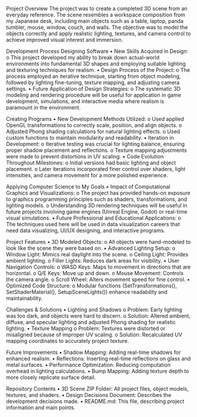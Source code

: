 Project Overview
The project was to create a completed 3D scene from an everyday reference. The scene resembles a workspace composition from my Japanese desk, including main objects such as a table, laptop, panda tumbler, mouse, window, couch, and walls. The objective was to model the objects correctly and apply realistic lighting, textures, and camera control to achieve improved visual interest and immersion.

Development Process
Designing Software
•	New Skills Acquired in Design:
o	This project developed my ability to break down actual-world environments into fundamental 3D shapes and employing suitable lighting and texturing techniques for realism.
•	Design Process of the Project:
o	The process employed an iterative technique, starting from object modeling, followed by lighting fine-tuning, texture mapping, and adjusting camera settings.
•	Future Application of Design Strategies:
o	The systematic 3D modeling and rendering procedure will be useful for application in game development, simulations, and interactive media where realism is paramount in the environment.

Creating Programs
•	New Development Methods Utilized:
o	Used applied OpenGL transformations to correctly scale, position, and align objects.
o	Adjusted Phong shading calculations for natural lighting effects.
o	Used custom functions to maintain modularity and readability.
•	Iteration in Development:
o	Iterative testing was crucial for lighting balance, ensuring proper shadow placement and reflections.
o	Texture mapping adjustments were made to prevent distortions in UV scaling.
•	Code Evolution Throughout Milestones:
o	Initial versions had basic lighting and object placement.
o	Later iterations incorporated finer control over shaders, light intensities, and camera movement for a more polished experience.

Applying Computer Science to My Goals
•	Impact of Computational Graphics and Visualizations:
o	The project has provided hands-on exposure to graphics programming principles such as shaders, transformations, and lighting models.
o	Understanding 3D rendering techniques will be useful in future projects involving game engines (Unreal Engine, Godot) or real-time visual simulations.
•	Future Professional and Educational Applications:
o	The techniques used here will be used in data visualization careers that need data visualizing, UI/UX designing, and interactive programs.

Project Features
•	3D Modeled Objects:
o	All objects were hand-modeled to look like the scene they were based on.
•	Advanced Lighting Setup:
o	Window Light: Mimics real daylight into the scene.
o	Ceiling Light: Provides ambient lighting.
o	Filler Lights: Reduces dark areas for visibility.
•	User Navigation Controls:
o	WASD Keys: Maps to movement in directions that are horizontal.
o	Q/E Keys: Move up and down.
o	Mouse Movement: Controls the camera angle.
o	Scroll Wheel: Alters movement speed for fine control.
•	Optimized Code Structure:
o	Modular functions (SetTransformations(), SetShaderMaterial(), SetupSceneLights()) enhance readability and maintainability.

Challenges & Solutions
•	Lighting and Shadows
o	Problem: Early lighting was too dark, and objects were hard to discern.
o	Solution: Altered ambient, diffuse, and specular lighting and adjusted Phong shading for realistic lighting.
•	Texture Mapping
o	Problem: Textures were distorted or misaligned because of improper UV scaling.
o	Solution: Recalculated UV mapping coordinates to accurately project texture.

Future Improvements
•	Shadow Mapping: Adding real-time shadows for enhanced realism.
•	Reflections: Inserting real-time reflections on glass and metal surfaces.
•	Performance Optimization: Reducing computation overhead in lighting calculations.
•	Bump Mapping: Adding texture depth to more closely replicate surface detail.

Repository Contents
•	3D Scene ZIP Folder: All project files, object models, textures, and shaders.
•	Design Decisions Document: Describes the development decisions made.
•	README.md: This file, describing project information and main points.

